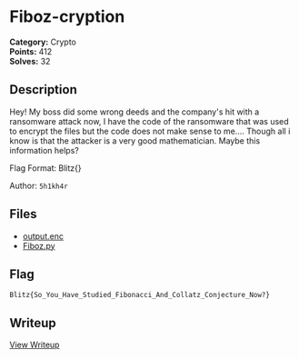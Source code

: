 # Fiboz-cryption

**Category:** Crypto  
**Points:** 412  
**Solves:** 32  

## Description

Hey! My boss did some wrong deeds and the company's hit with a ransomware attack now, I have the code of the ransomware that was used to encrypt the files but the code does not make sense to me.... Though all i know is that the attacker is a very good mathematician. Maybe this information helps?

Flag Format: Blitz{}

Author: `5h1kh4r`

## Files

- [output.enc](https://github.com/1nv1sibl3/BlitzCTF-2025/blob/main/files/2ee04808b4ca0fcafc10ee442917e3ab/output.enc)
- [Fiboz.py](https://github.com/1nv1sibl3/BlitzCTF-2025/blob/main/files/2ce1174bc188c691432ca0a0058e386f/Fiboz.py)

## Flag

`Blitz{So_You_Have_Studied_Fibonacci_And_Collatz_Conjecture_Now?}`

## Writeup

[View Writeup](https://github.com/1nv1sibl3/BlitzCTF-2025/blob/main/writeups/Fiboz-cryption_writeup.md)
